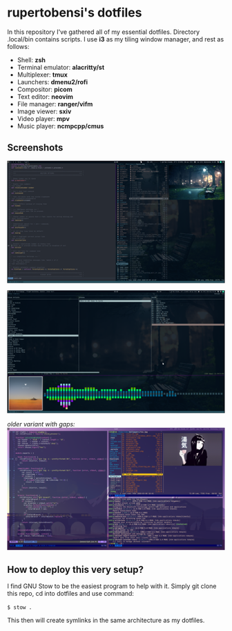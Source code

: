 rupertobensi's dotfiles
=======================

In this repository I've gathered all of my essential dotfiles. Directory .local/bin contains scripts.
I use **i3** as my tiling window manager, and rest as follows:

* Shell: **zsh**
* Terminal emulator: **alacritty/st**
* Multiplexer: **tmux**
* Launchers: **dmenu2/rofi**
* Compositor: **picom**
* Text editor: **neovim**
* File manager: **ranger/vifm**
* Image viewer: **sxiv**
* Video player: **mpv**
* Music player: **ncmpcpp/cmus**

## Screenshots

![current setup](desktop.png)

![+1](desktop2.png)

*older variant with gaps:*
![++](desktop3.png)

How to deploy this very setup?
------------------------------

I find GNU Stow to be the easiest program to help with it. Simply git clone this repo, cd into dotfiles and use command:

`$ stow .`

This then will create symlinks in the same architecture as my dotfiles.

[1]: https://github.com/sorin-ionescu/prezto
[2]: https://www.gnu.org/software/stow/
